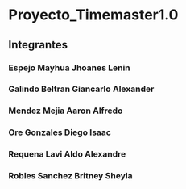 # Proyecto_Timemaster1.0
## Integrantes
### Espejo Mayhua Jhoanes Lenin
### Galindo Beltran Giancarlo Alexander
### Mendez Mejia Aaron Alfredo
### Ore Gonzales Diego Isaac 
### Requena Lavi Aldo Alexandre
### Robles Sanchez Britney Sheyla

